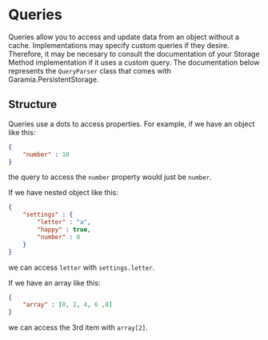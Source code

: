 # Queries

Queries allow you to access and update data from an object without a cache. Implementations may specify custom queries if they desire. Therefore, it may be necesary to consult the documentation of your Storage Method implementation if it uses a custom query. The documentation below represents the `QueryParser` class that comes with Garamia.PersistentStorage.

## Structure

Queries use a dots to access properties. For example, if we have an object like this:

```json
{
    "number" : 10
}
```

the query to access the `number` property would just be `number`.

If we have nested object like this:

```json
{
    "settings" : {
        "letter" : "a",
        "happy" : true,
        "number" : 0
    }
}
```

we can access `letter` with `settings.letter`.

If we have an array like this:

```json
{
    "array" : [0, 2, 4, 6 ,8]
}
```

we can access the 3rd item with `array[2]`.
